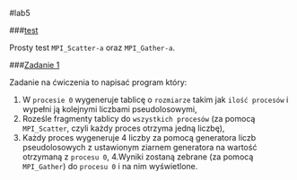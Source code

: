 #lab5

###[test](https://github.com/mmotel/zjp-labs/tree/master/lab4/zad2)

Prosty test `MPI_Scatter-a` oraz `MPI_Gather-a`.

###[Zadanie 1](https://github.com/mmotel/zjp-labs/tree/master/lab5/zad1)

Zadanie na ćwiczenia to napisać program który:

 1. W `procesie 0` wygeneruje tablicę o `rozmiarze` takim jak `ilość procesów` i wypełni ją kolejnymi liczbami pseudolosowymi,
 2. Roześle fragmenty tablicy do `wszystkich procesów` (za pomocą `MPI_Scatter`, czyli każdy proces otrzyma jedną liczbę),
 3. Każdy proces wygeneruje 4 liczby za pomocą generatora liczb pseudolosowych z ustawionym ziarnem generatora na wartość otrzymaną z `procesu 0`,
 4.Wyniki zostaną zebrane (za pomocą `MPI_Gather`) do `procesu 0` i na nim wyświetlone. 
